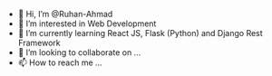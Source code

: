 - 👋 Hi, I’m @Ruhan-Ahmad
- 👀 I’m interested in Web Development
- 🌱 I’m currently learning React JS, Flask (Python) and Django Rest Framework
- 💞️ I’m looking to collaborate on ...
- 📫 How to reach me ...

<!---
Ruhan-Ahmad/Ruhan-Ahmad is a ✨ special ✨ repository because its `README.md` (this file) appears on your GitHub profile.
You can click the Preview link to take a look at your changes.
--->
